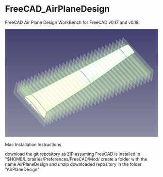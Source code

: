 # FreeCAD_AirPlaneDesign
FreeCAD Air Plane Design WorkBench for FreeCAD v0.17 and v0.18.

![](https://github.com/FredsFactory/FreeCAD_AirPlaneDesign/blob/master/AirplaneDesign001.png)


Mac Installation Instructions

download the git repository as ZIP
assuming FreeCAD is installed in "$HOME/Librairies/Preferences/FreeCAD/Mod/
create a folder with the name AirPlaneDesign and unzip downloaded repository in the folder "AirPlaneDesign"
